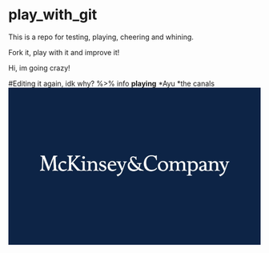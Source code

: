 # play_with_git

This is a repo for testing, playing, cheering and whining.

Fork it, play with it and improve it!

Hi, im going crazy!

#Editing it again, idk why?
%>% info
**playing**
*Ayu
  *the canals
  ![Logo](logo.jpeg)
  
  